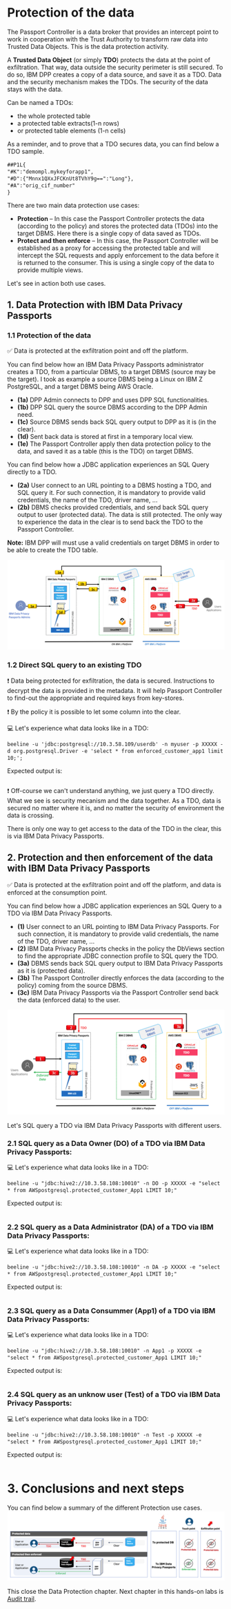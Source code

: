 # Protection of the data

The Passport Controller is a data broker that provides an intercept point to work in cooperation with the Trust Authority to transform raw data into Trusted Data Objects. This is the data protection activity.

A **Trusted Data Object** (or simply **TDO**) protects the data at the point of exfiltration. That way, data outside the security perimeter is still secured. To do so, IBM DPP creates a copy of a data source, and save it as a TDO. Data and the security mechanism makes the TDOs. The security of the data stays with the data. 

Can be named a TDOs:
* the whole protected table
* a protected table extracts(1-n rows)
* or protected table elements (1-n cells)

As a reminder, and to prove that a TDO secures data, you can find below a TDO sample.
```
##P1L{
"#K":"demompl.mykeyforapp1",
"#D":{"Mnnx1QXxJFCKnUt8TVhY9g==":"Long"},
"#A":"orig_cif_number"
}
```

There are two main data protection use cases:
* **Protection** – In this case the Passport Controller protects the data (according to the policy) and stores the protected data (TDOs) into the target DBMS. Here there is a single copy of data saved as TDOs.
* **Protect and then enforce** – In this case, the Passport Controller will be established as a proxy for accessing the protected table and will intercept the SQL requests and apply enforcement to the data before it is returned to the consumer. This is using a single copy of the data to provide multiple views.

Let's see in action both use cases.

## 1. Data Protection with IBM Data Privacy Passports

### 1.1 Protection of the data
:white_check_mark: Data is protected at the exfiltration point and off the platform.

You can find below how an IBM Data Privacy Passports administrator creates a TDO, from a particular DBMS, to a target DBMS (source may be the target). I took as example a source DBMS being a Linux on IBM Z PostgreSQL, and a target DBMS being AWS Oracle.
* **(1a)** DPP Admin connects to DPP and uses DPP SQL functionalities.
* **(1b)** DPP SQL query the source DBMS according to the DPP Admin need.
* **(1c)** Source DBMS sends back SQL query output to DPP as it is (in the clear).
* **(1d)** Sent back data is stored at first in a temporary local view.
* **(1e)** The Passport Controller apply then data protection policy to the data, and saved it as a table (this is the TDO) on target DBMS.

You can find below how a JDBC application experiences an SQL Query directly to a TDO.
* **(2a)** User connect to an URL pointing to a DBMS hosting a TDO, and SQL query it. For such connection, it is mandatory to provide valid credentials, the name of the TDO, driver name, ...
* **(2b)** DBMS checks provided credentials, and send back SQL query output to user (protected data). The data is still protected. The only way to experience the data in the clear is to send back the TDO to the Passport Controller.

**Note:** IBM DPP will must use a valid credentials on target DBMS in order to be able to create the TDO table.

![alt-text](https://github.com/guikarai/IBMDPP/blob/master/Protection.png?raw=true)

### 1.2 Direct SQL query to an existing TDO

:exclamation: Data being protected for exfiltration, the data is secured. Instructions to decrypt the data is provided in the metadata. It will help Passport Controller to find-out the appropriate and required keys from key-stores.

:exclamation: By the policy it is possible to let some column into the clear.

:computer: Let's experience what data looks like in a TDO:

```
beeline -u 'jdbc:postgresql://10.3.58.109/userdb' -n myuser -p XXXXX -d org.postgresql.Driver -e 'select * from enforced_customer_app1 limit 10;';
```
Expected output is:
```
```
:exclamation: Off-course we can't understand anything, we just query a TDO directly. What we see is security mecanism and the data together. As a TDO, data is secured no matter where it is, and no matter the security of environment the data is crossing.

There is only one way to get access to the data of the TDO in the clear, this is via IBM Data Privacy Passports.

## 2. Protection and then enforcement of the data with IBM Data Privacy Passports
:white_check_mark: Data is protected at the exfiltration point and off the platform, and data is enforced at the consumption point.

You can find below how a JDBC application experiences an SQL Query to a TDO via IBM Data Privacy Passports.
* **(1)** User connect to an URL pointing to IBM Data Privacy Passports. For such connection, it is mandatory to provide valid credentials, the name of the TDO, driver name, ... 
* **(2)** IBM Data Privacy Passports checks in the policy the DbViews section to find the appropriate JDBC connection profile to SQL query the TDO.
* **(3a)** DBMS sends back SQL query output to IBM Data Privacy Passports as it is (protected data).
* **(3b)** The Passport Controller directly enforces the data (according to the policy) coming from the source DBMS.
* **(3c)** IBM Data Privacy Passports via the Passport Controller send back the data (enforced data) to the user.

![alt-text](https://github.com/guikarai/IBMDPP/blob/master/Protect-then-enforce.png?raw=true)

Let's SQL query a TDO via IBM Data Privacy Passports with different users.

### 2.1 SQL query as a Data Owner (DO) of a TDO via IBM Data Privacy Passports:

:computer: Let's experience what data looks like in a TDO:

```
beeline -u "jdbc:hive2://10.3.58.108:10010" -n DO -p XXXXX -e "select * from AWSpostgresql.protected_customer_App1 LIMIT 10;"
```
Expected output is:
```
```

### 2.2 SQL query as a Data Administrator (DA) of a TDO via IBM Data Privacy Passports:

:computer: Let's experience what data looks like in a TDO:

```
beeline -u "jdbc:hive2://10.3.58.108:10010" -n DA -p XXXXX -e "select * from AWSpostgresql.protected_customer_App1 LIMIT 10;"
```
Expected output is:
```
```

### 2.3 SQL query as a Data Consummer (App1) of a TDO via IBM Data Privacy Passports:

:computer: Let's experience what data looks like in a TDO:

```
beeline -u "jdbc:hive2://10.3.58.108:10010" -n App1 -p XXXXX -e "select * from AWSpostgresql.protected_customer_App1 LIMIT 10;"
```
Expected output is:
```
```

### 2.4 SQL query as an unknow user (Test) of a TDO via IBM Data Privacy Passports:

:computer: Let's experience what data looks like in a TDO:

```
beeline -u "jdbc:hive2://10.3.58.108:10010" -n Test -p XXXXX -e "select * from AWSpostgresql.protected_customer_App1 LIMIT 10;"
```
Expected output is:
```
```

# 3. Conclusions and next steps

You can find below a summary of the different Protection use cases.
![alt-text](https://github.com/guikarai/IBMDPP/blob/master/Protection-matrix.png?raw=true)

This close the Data Protection chapter. Next chapter in this hands-on labs is [Audit trail](https://github.com/guikarai/IBMDPP/blob/master/audit-trail.md).

